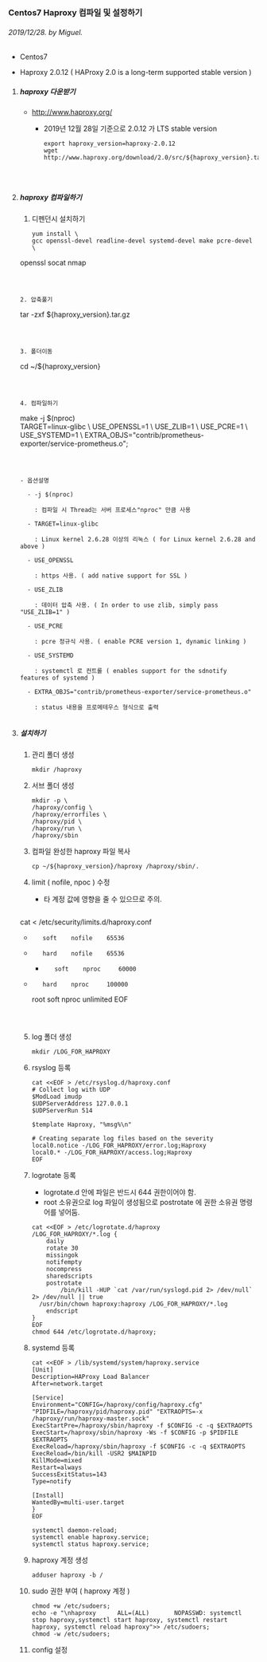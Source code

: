 ### Centos7 Haproxy 컴파일 및 설정하기

###### 2019/12/28. by Miguel.

- Centos7

- Haproxy 2.0.12 ( HAProxy 2.0 is a long-term supported stable version )
  
  

1. #####  haproxy 다운받기

   * http://www.haproxy.org/

     * 2019년 12월 28일 기준으로 2.0.12 가 LTS stable version

       ```
       export haproxy_version=haproxy-2.0.12
       wget http://www.haproxy.org/download/2.0/src/${haproxy_version}.tar.gz
       ```
   ```
       
       
   ```

2. ##### haproxy 컴파일하기

   1. 디펜던시 설치하기

      ```
      yum install \ 
      gcc openssl-devel readline-devel systemd-devel make pcre-devel \
   openssl socat nmap
      ```

      

   2. 압축풀기
   
      ```
   tar -zxf ${haproxy_version}.tar.gz
      ```

      

   3. 폴더이동
   
      ```
   cd ~/${haproxy_version}
      ```

      

   4. 컴파일하기
   
      ```
      make -j $(nproc) \
      TARGET=linux-glibc \ 
      USE_OPENSSL=1 \ 
      USE_ZLIB=1 \ 
      USE_PCRE=1 \ 
      USE_SYSTEMD=1 \ 
   EXTRA_OBJS="contrib/prometheus-exporter/service-prometheus.o";
      ```

      

      - 옵션설명

        - -j $(nproc)

          : 컴파일 시 Thread는 서버 프로세스"nproc" 만큼 사용

        - TARGET=linux-glibc

          : Linux kernel 2.6.28 이상의 리눅스 ( for Linux kernel 2.6.28 and above )

        - USE_OPENSSL

          : https 사용. ( add native support for SSL )

        - USE_ZLIB

          : 데이터 압축 사용. ( In order to use zlib, simply pass "USE_ZLIB=1" )

        - USE_PCRE

          : pcre 정규식 사용. ( enable PCRE version 1, dynamic linking )

        - USE_SYSTEMD
   
          : systemctl 로 컨트롤 ( enables support for the sdnotify features of systemd )
        
        - EXTRA_OBJS="contrib/prometheus-exporter/service-prometheus.o"
        
          : status 내용을 프로메테우스 형식으로 출력
          
   
3. #####  설치하기

   1. 관리 폴더 생성

      ```
      mkdir /haproxy
      ```

      

   2. 서브 폴더 생성

      ```
      mkdir -p \
      /haproxy/config \
      /haproxy/errorfiles \
      /haproxy/pid \
      /haproxy/run \
      /haproxy/sbin
      ```

      

   3. 컴파일 완성한 haproxy 파일 복사

      ```
      cp ~/${haproxy_version}/haproxy /haproxy/sbin/.
      ```

      

   4. limit ( nofile, npoc ) 수정

      - 타 계정 값에 영향을 줄 수 있으므로 주의.

      ```
   cat <<EOF > /etc/security/limits.d/haproxy.conf
      *        soft    nofile    65536
   *        hard    nofile    65536
      *        soft    nproc     60000
   *        hard    nproc     100000
      root     soft    nproc     unlimited
   EOF
      ```
   
      
   
   5. log 폴더 생성
   
      ```
      mkdir /LOG_FOR_HAPROXY
      ```
   
      
   
   6. rsyslog 등록
   
      ```
      cat <<EOF > /etc/rsyslog.d/haproxy.conf
      # Collect log with UDP
      $ModLoad imudp
      $UDPServerAddress 127.0.0.1
      $UDPServerRun 514
      
      $template Haproxy, "%msg%\n"
      
      # Creating separate log files based on the severity
      local0.notice -/LOG_FOR_HAPROXY/error.log;Haproxy
      local0.* -/LOG_FOR_HAPROXY/access.log;Haproxy
      EOF
      ```
   
      
   
   7. logrotate 등록
   
      - logrotate.d 안에 파일은 반드시 644 권한이어야 함.
      - root 소유권으로 log 파일이 생성됨으로 postrotate 에 권한 소유권 명령어를 넣어둠.
   
      ```
      cat <<EOF > /etc/logrotate.d/haproxy
      /LOG_FOR_HAPROXY/*.log {
          daily
          rotate 30
          missingok
          notifempty
          nocompress
          sharedscripts
          postrotate
              /bin/kill -HUP `cat /var/run/syslogd.pid 2> /dev/null` 2> /dev/null || true
      	/usr/bin/chown haproxy:haproxy /LOG_FOR_HAPROXY/*.log
          endscript
      }
      EOF
      chmod 644 /etc/logrotate.d/haproxy;
      ```
   
      
   
   8. systemd 등록
   
      ```
      cat <<EOF > /lib/systemd/system/haproxy.service
      [Unit]
      Description=HAProxy Load Balancer
      After=network.target
      
      [Service]
      Environment="CONFIG=/haproxy/config/haproxy.cfg" "PIDFILE=/haproxy/pid/haproxy.pid" "EXTRAOPTS=-x /haproxy/run/haproxy-master.sock"
      ExecStartPre=/haproxy/sbin/haproxy -f $CONFIG -c -q $EXTRAOPTS
      ExecStart=/haproxy/sbin/haproxy -Ws -f $CONFIG -p $PIDFILE $EXTRAOPTS
      ExecReload=/haproxy/sbin/haproxy -f $CONFIG -c -q $EXTRAOPTS
      ExecReload=/bin/kill -USR2 $MAINPID
      KillMode=mixed
      Restart=always
      SuccessExitStatus=143
      Type=notify
      
      [Install]
      WantedBy=multi-user.target
      }
      EOF
      
      systemctl daemon-reload;
      systemctl enable haproxy.service;
      systemctl status haproxy.service;
      ```
   
      
   
   9. haproxy 계정 생성
   
      ```
      adduser haproxy -b /
      ```
   
      
   
   10. sudo 권한 부여 ( haproxy 계정 )
   
       ```
       chmod +w /etc/sudoers;
       echo -e "\nhaproxy      ALL=(ALL)       NOPASSWD: systemctl stop haproxy,systemctl start haproxy, systemctl restart haproxy, systemctl reload haproxy">> /etc/sudoers;
       chmod -w /etc/sudoers;
       ```
   
       
   
   11. config 설정

